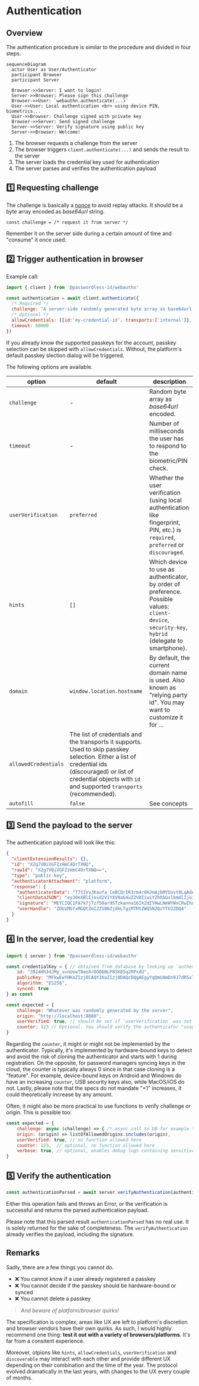 Authentication
==============

Overview
--------

The authentication procedure is similar to the procedure and divided in four steps.

```mermaid
sequenceDiagram
  actor User as User/Authenticator
  participant Browser
  participant Server

  Browser->>Server: I want to login!
  Server->>Browser: Please sign this challenge
  Browser->>User: `webauthn.authenticate(...)`
  User->>User: Local authentication <br> using device PIN, biometrics...
  User->>Browser: Challenge signed with private key
  Browser->>Server: Send signed challenge
  Server->>Server: Verify signature using public key
  Server->>Browser: Welcome!
```


1. The browser requests a challenge from the server
2. The browser triggers `client.authenticate(...)` and sends the result to the server
3. The server loads the credential key used for authentication
4. The server parses and verifies the authentication payload


1️⃣ Requesting challenge
------------------------

The challenge is basically a [nonce](https://en.wikipedia.org/wiki/nonce) to avoid replay attacks. It should be a byte array encoded as *base64url* string.

```
const challenge = /* request it from server */
```

Remember it on the server side during a certain amount of time and "consume" it once used.

2️⃣ Trigger authentication in browser
-------------------------------------

Example call:

```js
import { client } from '@passwordless-id/webauthn'

const authentication = await client.authenticate({
  /* Required */
  challenge: "A server-side randomly generated byte array as base64url encoded",
  /* Optional */
  allowCredentials: [{id:'my-credential-id', transports:['internal']}, ...],
  timeout: 60000
})
```

If you already know the supported passkeys for the account, passkey selection can be skipped with `allowCredentials`.
Without, the platform's default passkey slection dialog will be triggered.

The following options are available.

| option | default | description |
|--------|---------|-------------|
| `challenge` | - | Random byte array as *base64url* encoded.
| `timeout` | - | Number of milliseconds the user has to respond to the biometric/PIN check.
| `userVerification`| `preferred` | Whether the user verification (using local authentication like fingerprint, PIN, etc.) is `required`, `preferred` or `discouraged`.
| `hints` | `[]` | Which device to use as authenticator, by order of preference. Possible values: `client-device`, `security-key`, `hybrid` (delegate to smartphone).
| `domain` | `window.location.hostname` | By default, the current domain name is used. Also known as "relying party id". You may want to customize it for ...
| `allowedCredentials` | The list of credentials and the transports it supports. Used to skip passkey selection. Either a list of credential ids (discouraged) or list of credential objects with `id` and supported `transports` (recommended).
| `autofill` | `false` | See concepts




3️⃣ Send the payload to the server
---------------------------------

The authentication payload will look like this:

```json
{
  "clientExtensionResults": {},
  "id": "XZg7VBiVGFZzHmC4OrTXNQ",
  "rawId": "XZg7VBiVGFZzHmC4OrTXNQ==",
  "type": "public-key",
  "authenticatorAttachment": "platform",
  "response": {
    "authenticatorData": "T7IIVvJKaufa_CeBCQrIR3rm4r0HJmAjbMYUxvt8LqAdAAAAAA==",
    "clientDataJSON": "eyJ0eXBlIjoid2ViYXV0aG4uZ2V0IiwiY2hhbGxlbmdlIjoiYmYxOWQ3ZjktZjk3ZS00NjEyLTg0MjYtNDYwZTExZmExOTBmIiwib3JpZ2luIjoiaHR0cHM6Ly93ZWJhdXRobi5wYXNzd29yZGxlc3MuaWQiLCJjcm9zc09yaWdpbiI6ZmFsc2V9",
    "signature": "MEYCIQC1FA7k7j7zf50ar9STzkanna16IkZdIYHwLNeWYWxCRwIhAITEOUcqnMC9_EHmjRxzoq3K-Titr3nWSZKY9n1yC_cL",
    "userHandle": "ZDUzMGYxMGQtZmI2ZS00ZjdkLTgzMTMtZWQ5N2QzYTU2ZDQ4"
  }
}
```


4️⃣ In the server, load the credential key
------------------------------------------

```js
import { server } from '@passwordless-id/webauthn' 

const credentialKey = { // obtained from database by looking up `authentication.id`
    id: "3924HhJdJMy_svnUowT8eoXrOOO6NLP8SK85q2RPxdU",
    publicKey: "MFkwEwYHKoZIzj0CAQYIKoZIzj0DAQcDQgAEgyYqQmUAmDn9J7dR5xl-HlyAA0R2XV5sgQRnSGXbLt_xCrEdD1IVvvkyTmRD16y9p3C2O4PTZ0OF_ZYD2JgTVA==",
    algorithm: "ES256",
    synced: true
} as const

const expected = {
    challenge: "Whatever was randomly generated by the server",
    origin: "http://localhost:8080",
    userVerified: true, // should be set if `userVerification` was set to `required` in the authentication options (default)
    counter: 123 // Optional. You should verify the authenticator "usage" counter increased since last time.
}
```

Regarding the `counter`, it might or might not be implemented by the authenticator.
Typically, it's implemented by hardware-bound keys to detect and avoid the risk of cloning the authenticator and starts with 1 during registration.
On the opposite, for password managers syncing keys in the cloud, the counter is typically always 0 since in that case cloning is a "feature".
For example, device-bound keys on Android and Windows do have an increasing `counter`, USB security keys also, while MacOS/iOS do not.
Lastly, please note that the specs do not mandate "+1" increases, it could theoretically increase by any amount.

Often, it might also be more practical to use functions to verify challenge or origin. This is possible too:

```js
const expected = {
    challenge: async (challenge) => { /* async call to DB for example */ return true },
    origin: (origin) => listOfAllowedOrigins.includes(origin),
    userVerified: true, // no function allowed here
    counter: 123,  // optional, no function allowed here
    verbose: true, // optional, enables debug logs containing sensitive information
}
```

5️⃣ Verify the authentication
-----------------------------

```js
const authenticationParsed = await server.verifyAuthentication(authentication, credentialKey, expected)
```

Either this operation fails and throws an Error, or the verification is successful and returns the parsed authentication payload.

Please note that this parsed result `authenticationParsed` has no real use. It is solely returned for the sake of completeness. The `verifyAuthentication` already verifies the payload, including the signature.




Remarks
-------

Sadly, there are a few things you cannot do.

- ❌ You cannot know if a user already registered a passkey
- ❌ You cannot decide if the passkey should be hardware-bound or synced
- ❌ You cannot delete a passkey

> *And beware of platform/browser quirks!*

The specification is complex, areas like UX are left to platform's discretion and browser vendors have their own quirks. As such, I would highly recommend one thing: **test it out with a variety of browsers/platforms**. It's far from a consitent experience.

Moreover, otpions like `hints`, `allowCredentials`, `userVerification` and `discoverable` may interact with each other and provide different UX depending on their combination and the time of the year. The protocol evolved dramatically in the last years, with changes to the UX every couple of months.
